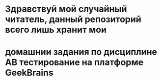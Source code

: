# Здравствуй мой случайный читатель, данный репозиторий всего лишь хранит мои
# домашнии задания по дисциплине AB тестирование на платформе GeekBrains

